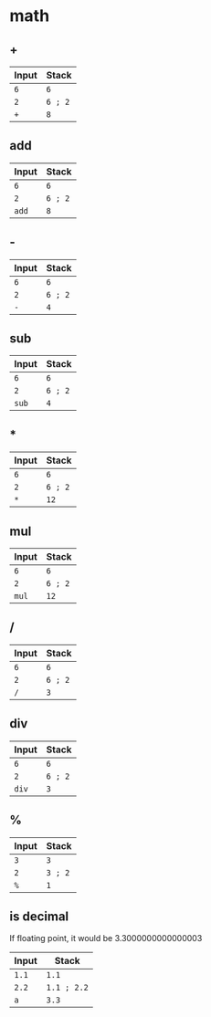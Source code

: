 # math

## +

| Input            | Stack
|------------------|-------------|
| `6`              | `6`
| `2`              | `6 ; 2`
| `+`              | `8`

## add

| Input            | Stack
|------------------|-------------|
| `6`              | `6`
| `2`              | `6 ; 2`
| `add`            | `8`

## -

| Input            | Stack
|------------------|-------------|
| `6`              | `6`
| `2`              | `6 ; 2`
| `-`              | `4`

## sub

| Input            | Stack
|------------------|-------------|
| `6`              | `6`
| `2`              | `6 ; 2`
| `sub`            | `4`

## *

| Input            | Stack
|------------------|-------------|
| `6`              | `6`
| `2`              | `6 ; 2`
| `*`              | `12`

## mul

| Input            | Stack
|------------------|-------------|
| `6`              | `6`
| `2`              | `6 ; 2`
| `mul`            | `12`

## /

| Input            | Stack
|------------------|-------------|
| `6`              | `6`
| `2`              | `6 ; 2`
| `/`              | `3`

## div

| Input            | Stack
|------------------|-------------|
| `6`              | `6`
| `2`              | `6 ; 2`
| `div`            | `3`

## %

| Input            | Stack
|------------------|-------------|
| `3`              | `3`
| `2`              | `3 ; 2`
| `%`              | `1`

## is decimal

If floating point, it would be 3.3000000000000003

| Input            | Stack
|------------------|-------------|
| `1.1`            | `1.1`
| `2.2`            | `1.1 ; 2.2`
| `a`              | `3.3`
